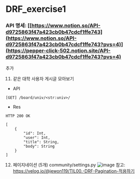 # DRF_exercise1

### API 명세: [[https://www.notion.so/API-d9725863f47a423cb0b47cdcf1ffe743](https://www.notion.so/API-d9725863f47a423cb0b47cdcf1ffe743?pvs=4)](https://pepper-click-502.notion.site/API-d9725863f47a423cb0b47cdcf1ffe743?pvs=4)

추가

11. 같은 대학 사용자 게시글 모아보기
* API
```
[GET] /board/univ/<str:univ>/
```
* Res
```
HTTP 200 OK

[
    {
        "id": Int,
        "user": Int,
        "title": String,
        "body": String
    }
]
```


12. 페이지네이션 (5개)
community/settings.py
![image](https://github.com/LeeSpect/DRF_exercise1/assets/64893709/c0fc8bcf-d477-48ed-b8fb-fa3f05f61977)
참고: https://velog.io/@jewon119/TIL00.-DRF-Pagination-적용하기
